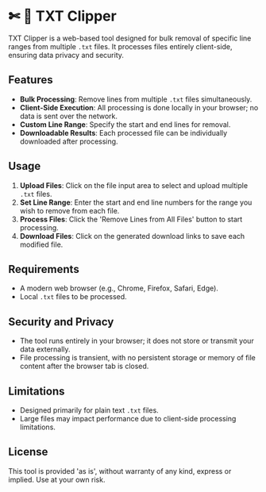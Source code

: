 # &#9988; &#128221; TXT Clipper

TXT Clipper is a web-based tool designed for bulk removal of specific line ranges from multiple `.txt` files. It processes files entirely client-side, ensuring data privacy and security.

## Features

- **Bulk Processing**: Remove lines from multiple `.txt` files simultaneously.
- **Client-Side Execution**: All processing is done locally in your browser; no data is sent over the network.
- **Custom Line Range**: Specify the start and end lines for removal.
- **Downloadable Results**: Each processed file can be individually downloaded after processing.

## Usage

1. **Upload Files**: Click on the file input area to select and upload multiple `.txt` files.
2. **Set Line Range**: Enter the start and end line numbers for the range you wish to remove from each file.
3. **Process Files**: Click the 'Remove Lines from All Files' button to start processing.
4. **Download Files**: Click on the generated download links to save each modified file.

## Requirements

- A modern web browser (e.g., Chrome, Firefox, Safari, Edge).
- Local `.txt` files to be processed.

## Security and Privacy

- The tool runs entirely in your browser; it does not store or transmit your data externally.
- File processing is transient, with no persistent storage or memory of file content after the browser tab is closed.

## Limitations

- Designed primarily for plain text `.txt` files.
- Large files may impact performance due to client-side processing limitations.

## License

This tool is provided 'as is', without warranty of any kind, express or implied. Use at your own risk.
